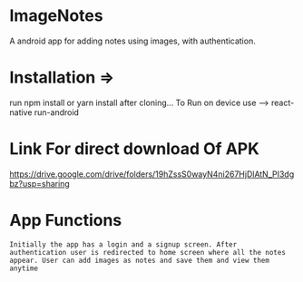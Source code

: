 # ImageNotes
A android app for adding notes using images, with authentication.



# Installation =>
run npm install or yarn install after cloning...
To Run on device use
 --> react-native run-android
 

           
 # Link For direct download Of APK
   https://drive.google.com/drive/folders/19hZssS0wayN4ni267HjDlAtN_PI3dgbz?usp=sharing
   
 # App Functions
    Initially the app has a login and a signup screen. After authentication user is redirected to home screen where all the notes appear. User can add images as notes and save them and view them anytime
         
